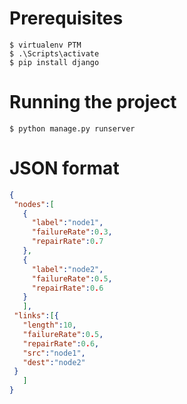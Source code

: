 # Prerequisites
```
$ virtualenv PTM
$ .\Scripts\activate
$ pip install django
```
# Running the project
```
$ python manage.py runserver
```
# JSON format
 ```JSON
{
  "nodes":[
    {
      "label":"node1",
      "failureRate":0.3,
      "repairRate":0.7
    },
    {
      "label":"node2",
      "failureRate":0.5,
      "repairRate":0.6
    }
    ],
  "links":[{
    "length":10,
    "failureRate":0.5,
    "repairRate":0.6,
    "src":"node1",
    "dest":"node2"
  }
    ]
}
 ```
